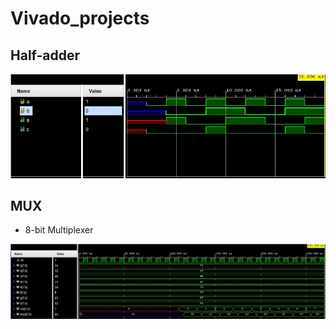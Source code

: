 # Vivado_projects

## Half-adder
![seq_det](https://github.com/SaiEshwarReddyYellu/Vivado_projects/blob/main/half_adder/Capture.JPG)

## MUX
- 8-bit Multiplexer

![seq_det](https://github.com/SaiEshwarReddyYellu/Vivado_projects/blob/main/8x1_mux/simulation_waveform.JPG)

